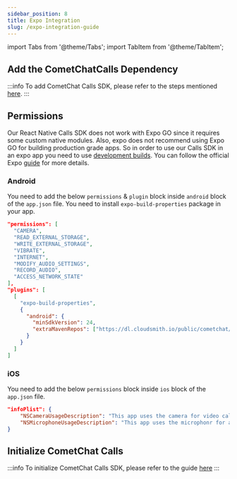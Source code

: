```yaml
---
sidebar_position: 8
title: Expo Integration
slug: /expo-integration-guide
---
```


import Tabs from '@theme/Tabs';
import TabItem from '@theme/TabItem';

## Add the CometChatCalls Dependency

:::info
To add CometChat Calls SDK, please refer to the steps mentioned [here](calling-setup#add-the-cometchatcalls-dependency).
:::

## Permissions

Our React Native Calls SDK does not work with Expo GO since it requires some custom native modules. Also, expo does not recommend using Expo GO for building production grade apps. So in order to use our Calls SDK in an expo app you need to use [development builds](https://docs.expo.dev/develop/development-builds/introduction/). You can follow the official Expo [guide](https://docs.expo.dev/guides/local-app-development/) for more details.

### Android

You need to add the below `permissions` & `plugin` block inside `android` block of the `app.json` file. You need to install `expo-build-properties` package in your app.

<Tabs>
<TabItem value="App JSON" label="app.json">

```json
"permissions": [
  "CAMERA",
  "READ_EXTERNAL_STORAGE",
  "WRITE_EXTERNAL_STORAGE",
  "VIBRATE",
  "INTERNET",
  "MODIFY_AUDIO_SETTINGS",
  "RECORD_AUDIO",
  "ACCESS_NETWORK_STATE"
],
"plugins": [
  [
    "expo-build-properties",
    {
      "android": {
        "minSdkVersion": 24,
        "extraMavenRepos": ["https://dl.cloudsmith.io/public/cometchat/cometchat-pro-android/maven/"]
      }
    }
  ]
]
```

</TabItem>
</Tabs>

### iOS

You need to add the below `permissions` block inside `ios` block of the `app.json` file.

<Tabs>
<TabItem value="App JSON" label="app.json">

```json
"infoPlist": {
    "NSCameraUsageDescription": "This app uses the camera for video calls.",
    "NSMicrophoneUsageDescription": "This app uses the microphonr for audio/video calls."
}
```

</TabItem>
</Tabs>

## Initialize CometChat Calls

:::info
To initialize CometChat Calls SDK, please refer to the guide [here](calling-setup#initialize-cometchatcalls)
:::
